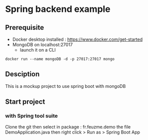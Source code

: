 # Spring backend example
## Prerequisite
- Docker desktop installed : https://www.docker.com/get-started
- MongoDB on localhost:27017
    - launch it on a CLI
```shell
docker run --name mongoDB -d -p 27017:27017 mongo
```

## Desciption
This is a mockup project to use spring boot with mongoDB

## Start project
### with Spring tool suite
Clone the git then select in package : fr.feuzme.demo the file DemoApplication.java then right click > Run as > Spring Boot App